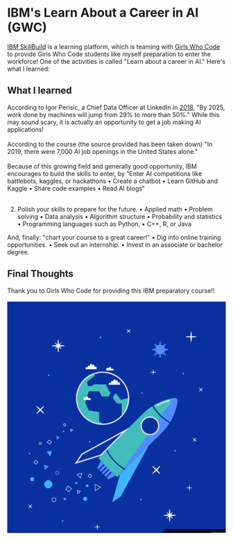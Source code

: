 # IBM's Learn About a Career in AI (GWC)
[IBM SkillBuild](https://skillsbuild.org/) is a learning platform, which is teaming with [Girls Who Code](https://girlswhocode.com/) to provide Girls Who Code students like myself preparation to enter the workforce! One of the activities is called "Learn about a career in AI." Here's what I learned:

## What I learned
According to Igor Perisic, a Chief Data Officer at LinkedIn in [2018](https://www.weforum.org/agenda/2018/09/artificial-intelligence-shaking-up-job-market/), "By 2025, work done by machines will jump from 29% to more than 50%." While this may *sound* scary, it is actually an opportunity to get a job making AI applications! <br><br>
According to the course (the source provided has been taken down) "In 2019, there were 7,000 AI job openings in the United States alone." <br><br>
Because of this growing field and generally good opportunity, IBM encourages to build the skills to enter, by 
"Enter AI competitions like battlebots, kaggles, or hackathons
• Create a chatbot
• Learn GitHub and Kaggle
• Share code examples
• Read AI blogs"
<br><br>

2. Polish your skills to prepare for the future.
• Applied math
• Problem solving
• Data analysis
• Algorithm structure
• Probability and statistics
• Programming languages such as Python,
• C++, R, or Java

And, finally: "chart your course to a great career!"
• Dig into online training opportunities.
• Seek out an internship.
• Invest in an associate or bachelor degree.

## Final Thoughts
Thank you to Girls Who Code for providing this IBM preparatory course!! <br><br>
![rocket from presentation](https://github.com/CaptainSapphire/PH-s-Blog/blob/main/assets/September%202025/Screenshot%202025-09-25%20215151.png?raw=true)

